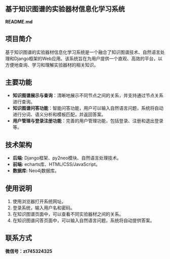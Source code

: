 ## 基于知识图谱的实验器材信息化学习系统

**README.md**

## 项目简介

基于知识图谱的实验器材信息化学习系统是一个融合了知识图谱技术、自然语言处理和Django框架的Web应用。该系统旨在为用户提供一个直观、高效的平台，以方便地查询、学习和理解实验器材的相关知识。

## 主要功能

- **知识图谱展示与查询**：清晰地展示不同节点之间的关系，并支持通过节点关系进行查询。
- **知识图谱问答功能**：智能问答功能，用户可以输入自然语言问题，系统将自动进行分词、语义分析和模板匹配，并返回答案。
- **用户管理与登录注册功能**：完善的用户管理功能，包括登录、注册和退出登录等。


## 技术架构

- **后端:** Django框架、py2neo模块、自然语言处理技术。
- **前端:** echarts库、HTML/CSS/JavaScript。
- **数据库:** Neo4j数据库。


## 使用说明

1. 使用浏览器打开系统网址。
2. 登录系统，输入用户名和密码。
3. 在知识图谱页面中，可以查看不同实验器材之间的关系。
4. 在知识图谱问答页面中，可以输入自然语言问题，系统将自动提供答案。


## 联系方式

**微信号：zt745324325**